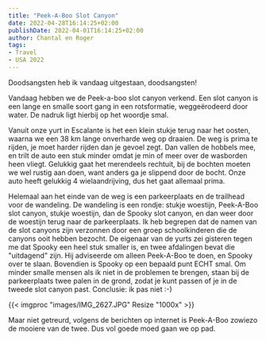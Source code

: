 ```yaml
---
title: "Peek-A-Boo Slot Canyon"
date: 2022-04-28T16:14:25+02:00
publishDate: 2022-04-01T16:14:25+02:00
author: Chantal en Roger
tags:
- Travel
- USA 2022
---
```


Doodsangsten heb ik vandaag uitgestaan, doodsangsten!

Vandaag hebben we de Peek-a-boo slot canyon verkend. Een slot canyon is een lange en smalle soort gang in een rotsformatie, weggeërodeerd door water. De nadruk ligt hierbij op het woordje smal.

Vanuit onze yurt in Escalante is het een klein stukje terug naar het oosten, waarna we een 38 km lange onverharde weg op draaien. De weg is prima te rijden, je moet harder rijden dan je gevoel zegt. Dan vallen de hobbels mee, en trilt de auto een stuk minder omdat je min of meer over de wasborden heen vliegt. Gelukkig gaat het merendeels rechtuit, bij de bochten moeten we wel rustig aan doen, want anders ga je slippend door de bocht. Onze auto heeft gelukkig 4 wielaandrijving, dus het gaat allemaal prima.

Helemaal aan het einde van de weg is een parkeerplaats en de trailhead voor de wandeling. De wandeling is een rondje: stukje woestijn, Peek-A-Boo slot canyon, stukje woestijn, dan de Spooky slot canyon, en dan weer door de woestijn terug naar de parkeerplaats. Ik heb begrepen dat de namen van de slot canyons zijn verzonnen door een groep schoolkinderen die de canyons ooit hebben bezocht. De eigenaar van de yurts zei gisteren tegen me dat Spooky een heel stuk smaller is, en twee afdalingen bevat die "uitdagend" zijn. Hij adviseerde om alleen Peek-A-Boo te doen, en Spooky over te slaan. Bovendien is Spooky op een bepaald punt ECHT smal. Om minder smalle mensen als ik niet in de problemen te brengen, staan bij de parkeerplaats twee palen in de grond, zodat je kunt passen of je in de tweede slot canyon past. Conclusie: ik pas niet :-)

{{< imgproc "images/IMG_2627.JPG" Resize "1000x" >}}

Maar niet getreurd, volgens de berichten op internet is Peek-A-Boo zowiezo de mooiere van de twee. Dus vol goede moed gaan we op pad.